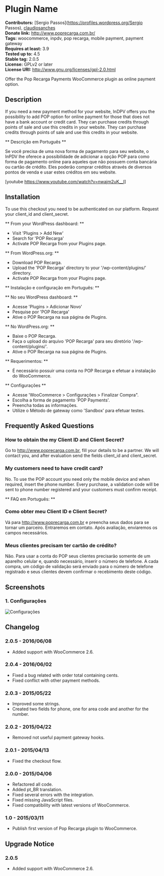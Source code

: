 # Plugin Name #
**Contributors:** [Sergio Passos](https://profiles.wordpress.org/Sergio Passos), [claudiosanches](https://profiles.wordpress.org/claudiosanches)  
**Donate link:** http://www.poprecarga.com.br/  
**Tags:** woocommerce, inpdv, pop recarga, mobile payment, payment gateway  
**Requires at least:** 3.9  
**Tested up to:** 4.5  
**Stable tag:** 2.0.5  
**License:** GPLv2 or later  
**License URI:** http://www.gnu.org/licenses/gpl-2.0.html  

Offer the Pop Recarga Payments WooCommerce plugin as online payment option.

## Description ##

If you need a new payment method for your website, InDPV offers you the possibility to add POP option for online payment for those that does not have a bank account or credit card. They can purchase credits through points of sale and use this credits in your website. They can purchase credits through points of sale and use this credits in your website.

** Descrição em Português **

Se você precisa de uma nova forma de pagamento para seu website, o InPDV lhe oferece a possibilidade de adicionar a opção POP para como forma de pagamento online para aqueles que não possuem conta bancária ou cartão de crédito. Eles poderão comprar créditos através de diversos pontos de venda e usar estes créditos em seu website.

[youtube https://www.youtube.com/watch?v=nwajm2uK__I]

## Installation ##

To use this checkout you need to be authenticated on our platform. Request your client_id and client_secret.

** From your WordPress dashboard: **

- Visit 'Plugins > Add New'
- Search for 'POP Recarga'
- Activate POP Recarga from your Plugins page.

** From WordPress.org: **

- Download POP Recarga.
- Upload the 'POP Recarga' directory to your '/wp-content/plugins/' directory.
- Activate POP Recarga from your Plugins page. 

** Instalação e configuração em Português: **

** No seu WordPress dashboard: **

- Acesse 'Plugins > Adicionar Novo'
- Pesquise por 'POP Recarga'
- Ative o POP Recarga na sua página de Plugins.

** No WordPress.org: **

- Baixe o POP Recarga.
- Faça o upload do arquivo 'POP Recarga' para seu diretório '/wp-content/plugins/'.
- Ative o POP Recarga na sua página de Plugins.

** Requerimentos: **

- É necessário possuir uma conta no POP Recarga e efetuar a instalação do WooCommerce.

** Configurações **

- Acesse 'WooCommerce > Configurações > Finalizar Compra".
- Escolha a forma de pagamento 'POP Payments'.
- Preencha todas as informações.
- Utilize o Método de gateway como 'Sandbox' para efetuar testes.

## Frequently Asked Questions ##

### How to obtain the my Client ID and Client Secret? ###

Go to http://www.poprecarga.com.br, fill your details to be a partner.
We will contact you, and after evaluation send the fields client_id and client_secret.

### My customers need to have credit card? ###

No. To use the POP account you need only the mobile device and when required, insert the phone number.
Every purchase, a validation code will be sent to phone number registered and your customers must confirm receipt.

** FAQ em Português: **

### Como obter meu Client ID e Client Secret? ###

Vá para http://www.poprecarga.com.br e preencha seus dados para se tornar um parceiro.
Entraremos em contato. Após avaliação, enviaremos os campos necessários.

### Meus clientes precisam ter cartão de crédito? ###

Não. Para usar a conta do POP seus clientes precisarão somente de um aparelho celular e, quando necessário, inserir o número de telefone.
A cada compra, um código de validação será enviado para o número de telefone registrado e seus clientes devem confirmar o recebimento deste código.

## Screenshots ##

### 1. Configurações ###
![Configurações](http://ps.w.org/woocommerce-pop-recarga/assets/screenshot-1.png)


## Changelog ##

### 2.0.5 - 2016/06/08 ###

* Added support with WooCommerce 2.6.

### 2.0.4 - 2016/06/02 ###

* Fixed a bug related with order total containing cents.
* Fixed conflict with other payment methods.

### 2.0.3 - 2015/05/22 ###

* Improved some strings.
* Created two fields for phone, one for area code and another for the number. 

### 2.0.2 - 2015/04/22 ###

* Removed not useful payment gateway hooks.

### 2.0.1 - 2015/04/13 ###

* Fixed the checkout flow.

### 2.0.0 - 2015/04/06 ###

* Refactored all code.
* Added pt_BR translation.
* Fixed several errors with the integration.
* Fixed missing JavaScript files.
* Fixed compatibility with latest versions of WooCommerce.

### 1.0 - 2015/03/11 ###

* Publish first version of Pop Recarga plugin to WooCommerce.

## Upgrade Notice ##

### 2.0.5 ###

* Added support with WooCommerce 2.6.
